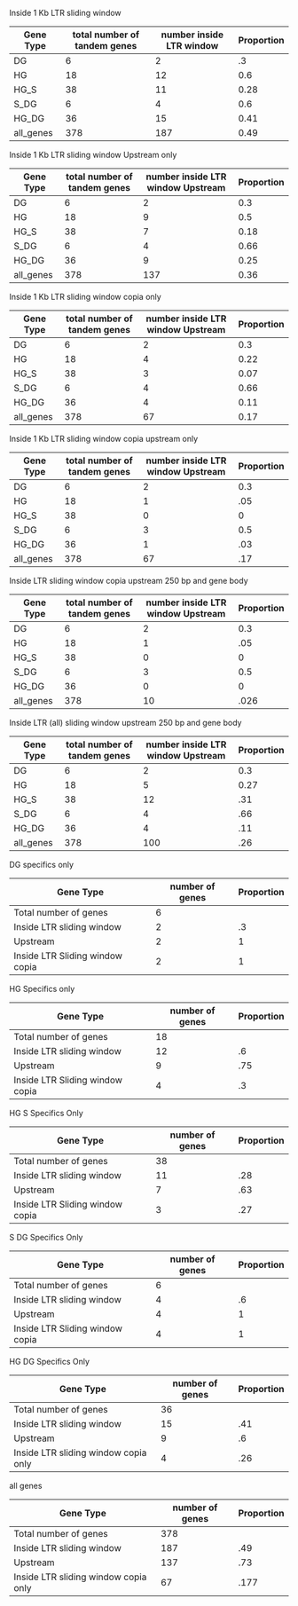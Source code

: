 

Inside 1 Kb LTR sliding window


| Gene Type | total number of tandem genes | number inside LTR window | Proportion |
| ----- | ----- | ----- | ----- |
| DG | 6 | 2 | .3 |
| HG | 18 | 12 | 0.6 |
| HG_S | 38 | 11 | 0.28 |
| S_DG | 6 | 4| 0.6 |
| HG_DG | 36 | 15 | 0.41 |
| all_genes | 378 | 187 | 0.49 |



Inside 1 Kb LTR sliding window Upstream only

| Gene Type | total number of tandem genes | number inside LTR window Upstream | Proportion |
| ----- | ----- | ----- | ----- |
| DG | 6 | 2 | 0.3 |
| HG | 18 | 9 | 0.5 |
| HG_S | 38 | 7 | 0.18 |
| S_DG | 6 | 4 | 0.66 |
| HG_DG | 36 | 9 | 0.25 |
| all_genes | 378 | 137 | 0.36 |


Inside 1 Kb LTR sliding window copia only

| Gene Type | total number of tandem genes | number inside LTR window Upstream | Proportion |
| ----- | ----- | ----- | ----- |
| DG | 6 | 2 | 0.3 |
| HG | 18 | 4 | 0.22 |
| HG_S | 38 | 3 | 0.07 |
| S_DG | 6 | 4 | 0.66 |
| HG_DG | 36 | 4 | 0.11 |
| all_genes | 378 | 67 | 0.17 |


Inside 1 Kb LTR sliding window copia upstream only

| Gene Type | total number of tandem genes | number inside LTR window Upstream | Proportion |
| ----- | ----- | ----- | ----- |
| DG | 6 | 2 | 0.3 |
| HG | 18 | 1 |.05  |
| HG_S | 38 | 0 | 0 |
| S_DG | 6 | 3 | 0.5 |
| HG_DG | 36 | 1 | .03  |
| all_genes | 378 | 67 | .17  |


Inside LTR sliding window copia upstream 250 bp and gene body

| Gene Type | total number of tandem genes | number inside LTR window Upstream | Proportion |
| ----- | ----- | ----- | ----- |
| DG | 6 | 2 | 0.3 |
| HG | 18 | 1 |.05  |
| HG_S | 38 | 0 | 0 |
| S_DG | 6 | 3 | 0.5 |
| HG_DG | 36 | 0 | 0  |
| all_genes | 378 | 10 | .026  |


Inside LTR (all) sliding window upstream 250 bp and gene body

| Gene Type | total number of tandem genes | number inside LTR window Upstream | Proportion |
| ----- | ----- | ----- | ----- |
| DG | 6 | 2 | 0.3 |
| HG | 18 | 5 | 0.27  |
| HG_S | 38 | 12 | .31 |
| S_DG | 6 | 4 | .66 |
| HG_DG | 36 | 4 | .11  |
| all_genes | 378 | 100 | .26  |



DG specifics only

| Gene Type | number of genes | Proportion |
| ----- | ----- | ----- |
| Total number of genes | 6 |
| Inside LTR sliding window | 2 | .3 |
| Upstream | 2 | 1 |
| Inside LTR Sliding window copia | 2 | 1 |


HG Specifics only

| Gene Type | number of genes | Proportion |
| ----- | ----- |----- |
| Total number of genes | 18 |
| Inside LTR sliding window | 12 | .6  |
| Upstream | 9 | .75 |
| Inside LTR Sliding window copia | 4 | .3 |



HG S Specifics Only 

| Gene Type | number of genes | Proportion |
| ----- | ----- | ----- |
| Total number of genes | 38 |
| Inside LTR sliding window | 11 | .28 |
| Upstream | 7 | .63 |
| Inside LTR Sliding window copia | 3 | .27 |


S DG Specifics Only 

| Gene Type | number of genes | Proportion |
| ----- | ----- | ----- |
| Total number of genes | 6 |
| Inside LTR sliding window | 4 | .6 |
| Upstream | 4 | 1 |
| Inside LTR Sliding window copia | 4 | 1 |

HG DG Specifics Only 

| Gene Type | number of genes | Proportion |
| ----- | ----- | ----- |
| Total number of genes | 36 |
| Inside LTR sliding window | 15 | .41 |
| Upstream | 9 | .6 |
| Inside LTR sliding window copia only | 4 | .26 |


all genes

| Gene Type | number of genes | Proportion |
| ----- | ----- |----- |
| Total number of genes | 378 |
| Inside LTR sliding window | 187 | .49 |
| Upstream | 137 | .73 |
| Inside LTR sliding window copia only | 67 | .177 |




